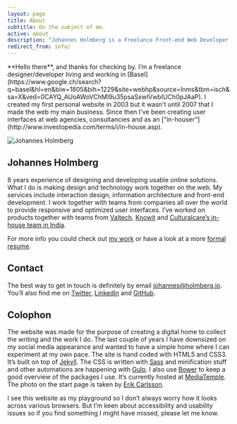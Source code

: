 ```yaml
---
layout: page
title: About
subtitle: On the subject of me.
active: about
description: "Johannes Holmberg is a Freelance Front-end Web Developer. This is his personal playground with words, design and code."
redirect_from: info/
---
```


<p class="intro" markdown="1">**Hello there**, and thanks for checking by.
I’m a freelance designer/developer living and working in [Basel](https://www.google.ch/search?q=basel&amp;hl=en&amp;biw=1805&amp;bih=1229&amp;site=webhp&amp;source=lnms&amp;tbm=isch&amp;sa=X&amp;ved=0CAYQ_AUoAWoVChMI9u35psaSxwIVwbIUCh0pJAaP).
I created my first personal website in 2003 but it wasn't until 2007 that I made the web my main business. Since then I've been creating user interfaces at web agencies, consultancies and as an [“in-houser”](http://www.investopedia.com/terms/i/in-house.asp).</p>

![Johannes Holmberg](/assets/images/dist/johannes-rectangle-1000.jpg)

## Johannes Holmberg
8 years experience of designing and developing usable online solutions. What I do is making design and technology work together on the web. My services include interaction design, information architecture and front-end development. I work together with teams from companies all over the world to provide responsive and optimized user interfaces. I’ve worked on products together with teams from [Valtech](http://www.valtech.com/), [Knowit](http://www.knowit.se/) and [Culturalcare’s in-house team in India](http://culturalcareaupair.com/).

For more info you could check out [my work](/work) or have a look at a more [formal resume](/about/resume).

## Contact
The best way to get in touch is definitely by email [johannes@holmberg.io](mailto:johannes@holmberg.io). You’ll also find me on [Twitter](http://twitter.com/holmbergio), [LinkedIn](https://ch.linkedin.com/in/johannesholmberg) and [GitHub](https://github.com/johannesholmberg).

## Colophon
The website was made for the purpose of creating a digital home to collect the writing and the work I do. The last couple of years I have downsized on my social media appearance and wanted to have a simple home where I can experiment at my own pace. The site is hand coded with HTML5 and CSS3. It’s built on top of [Jekyll](http://jekyllrb.com). The CSS is written with [Sass](http://sass-lang.com/) and minification stuff and other automations are happening with [Gulp](http://gulpjs.com/). I also use [Bower](http://bower.io/) to keep a good overview of the packages I use. It’s currently hosted at [MediaTemple](http://mediatemple.net/). The photo on the start page is taken by [Erik Carlsson](http://erikcarlsson.se/).

I see this website as my playground so I don’t always worry how it looks across various browsers. But I’m keen about accessibility and usability issues so if you find something I might have missed, please let me know.